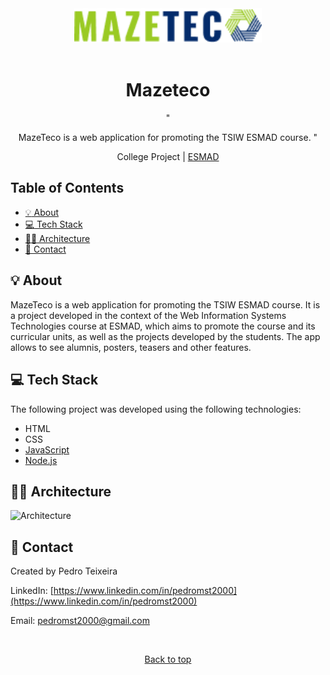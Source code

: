 <div align="center" id="top">
  <img src="./images/Logo.png" width="300" alt="mazeteco-logo">
  <br/>
    <br/>
  <h1>Mazeteco</h1>
  <p>
    "
    
MazeTeco is a web application for promoting the TSIW ESMAD course.
  "
  </p>
    
  <span>College Project | [ESMAD](https://www.esmad.ipp.pt/?set_language=en) </span>
</div>

## Table of Contents

- [:bulb: About](#bulb-about)
- [:computer: Tech Stack](#computer-tech-stack)
- [:construction_worker_man: Architecture](#construction_worker_man-architecture)
- [:link: Contact](#link-contact)

## :bulb: About

MazeTeco is a web application for promoting the TSIW ESMAD course. It is a project developed in the context of the Web Information Systems Technologies course at ESMAD, which aims to promote the course and its curricular units, as well as the projects developed by the students. The app allows to see alumnis, posters, teasers and other features.

## :computer: Tech Stack

The following project was developed using the following technologies:

- HTML
- CSS
- [JavaScript](https://www.javascript.com/)
- [Node.js](https://nodejs.org/)

## :construction_worker_man: Architecture

![Architecture](../MazeTeco/images/MVC.png)

## :link: Contact

Created by Pedro Teixeira

LinkedIn: [https://www.linkedin.com/in/pedromst2000](https://www.linkedin.com/in/pedromst2000)

Email: pedromst2000@gmail.com

<br />

<p align="center">
 <a href="#top">Back to top</a>
</p>
